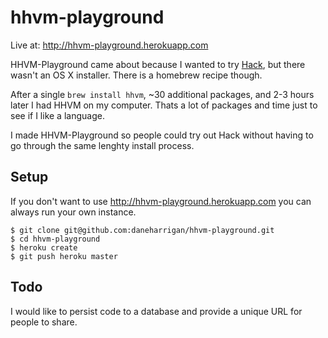 # hhvm-playground

Live at: http://hhvm-playground.herokuapp.com

HHVM-Playground came about because I wanted to try [Hack](hacklang.org), but
there wasn't an OS X installer. There is a homebrew recipe though.

After a single `brew install hhvm`, ~30 additional packages, and 2-3 hours
later I had HHVM on my computer. Thats a lot of packages and time just to see if
I like a language.

I made HHVM-Playground so people could try out Hack without having to go through
the same lenghty install process.

## Setup

If you don't want to use http://hhvm-playground.herokuapp.com you can always run
your own instance.

```console
$ git clone git@github.com:daneharrigan/hhvm-playground.git
$ cd hhvm-playground
$ heroku create
$ git push heroku master
```

## Todo

I would like to persist code to a database and provide a unique URL for people
to share.
